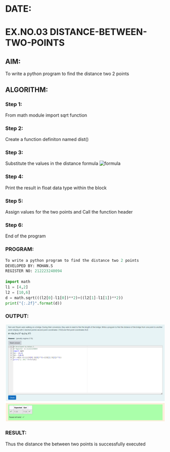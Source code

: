 # DATE: 
# EX.NO.03 DISTANCE-BETWEEN-TWO-POINTS

## AIM:
To write a python program to find the distance two 2 points

## ALGORITHM:
### Step 1: 
From math module import sqrt function
### Step 2: 
Create a function definiton named dist()
### Step 3: 
Substitute the values in the distance formula  ![formula](/formula.JPG)
### Step 4: 
Print the result in float data type within the block
### Step 5: 
Assign values for the two points and Call the function header
### Step 6:
End of the program

### PROGRAM:
```python
To write a python program to find the distance two 2 points
DEVELOPED BY: MOHAN.S
REGISTER NO: 212223240094

import math
l1 = [4,2]
l2 = [10,6]
d = math.sqrt(((l2[0]-l1[0])**2)+((l2[1]-l1[1])**2))
print("{:.2f}".format(d))
```
  
### OUTPUT:

![alt text](<Screenshot 2024-08-25 193739.png>)

### RESULT:
Thus the distance the between two points is successfully executed
